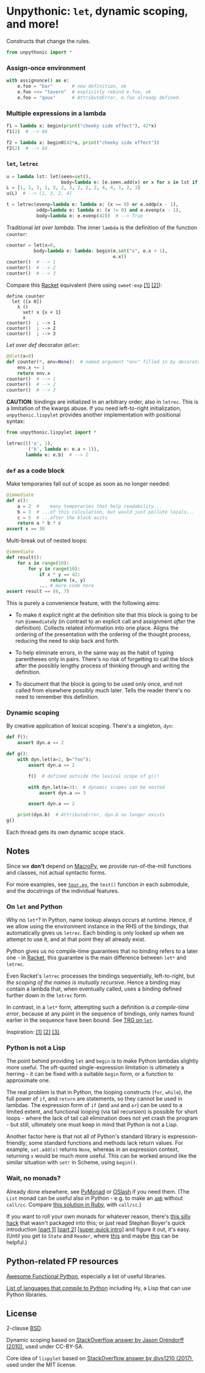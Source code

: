 # Unpythonic: `let`, dynamic scoping, and more!

Constructs that change the rules.

```python
from unpythonic import *
```

### Assign-once environment

```python
with assignonce() as e:
    e.foo = "bar"       # new definition, ok
    e.foo <<= "tavern"  # explicitly rebind e.foo, ok
    e.foo = "quux"      # AttributeError, e.foo already defined.
```

### Multiple expressions in a lambda

```python
f1 = lambda x: begin(print("cheeky side effect"), 42*x)
f1(2)  # --> 84

f2 = lambda x: begin0(42*x, print("cheeky side effect"))
f2(2)  # --> 84
```

### ``let``, ``letrec``

```python
u = lambda lst: let(seen=set(),
                    body=lambda e: [e.seen.add(x) or x for x in lst if x not in e.seen])
L = [1, 1, 3, 1, 3, 2, 3, 2, 2, 2, 4, 4, 1, 2, 3]
u(L)  # --> [1, 3, 2, 4]

t = letrec(evenp=lambda e: lambda x: (x == 0) or e.oddp(x - 1),
           oddp=lambda e: lambda x: (x != 0) and e.evenp(x - 1),
           body=lambda e: e.evenp(42))  # --> True
```

Traditional *let over lambda*. The inner ``lambda`` is the definition of the function ``counter``:

```python
counter = let(x=0,
          body=lambda e: lambda: begin(e.set("x", e.x + 1),
                                       e.x))
counter()  # --> 1
counter()  # --> 2
counter()  # --> 3
```

Compare this [Racket](http://racket-lang.org/) equivalent (here using `sweet-exp` [[1]](https://srfi.schemers.org/srfi-110/srfi-110.html) [[2]](https://docs.racket-lang.org/sweet/)):

```racket
define counter
  let ([x 0])
    λ ()
      set! x {x + 1}
      x
counter()  ; --> 1
counter()  ; --> 2
counter()  ; --> 3
```

*Let over def* decorator ``@dlet``:

```python
@dlet(x=0)
def counter(*, env=None):  # named argument "env" filled in by decorator
    env.x += 1
    return env.x
counter()  # --> 1
counter()  # --> 2
counter()  # --> 3
```

**CAUTION**: bindings are initialized in an arbitrary order, also in ``letrec``. This is a limitation of the kwargs abuse. If you need left-to-right initialization, ``unpythonic.lispylet`` provides another implementation with positional syntax:

```python
from unpythonic.lispylet import *

letrec((('a', 1),
        ('b', lambda e: e.a + 1)),
       lambda e: e.b)  # --> 2
```

### ``def`` as a code block

Make temporaries fall out of scope as soon as no longer needed:

```python
@immediate
def x():
    a = 2  #    many temporaries that help readability...
    b = 3  # ...of this calculation, but would just pollute locals...
    c = 5  # ...after the block exits
    return a * b * c
assert x == 30
```

Multi-break out of nested loops:

```python
@immediate
def result():
    for x in range(10):
        for y in range(10):
            if x * y == 42:
                return (x, y)
            ... # more code here
assert result == (6, 7)
```

This is purely a convenience feature, with the following aims:

 - To make it explicit right at the definition site that this block is going to be run ``@immediate``ly (in contrast to an explicit call and assignment *after* the definition). Collects related information into one place. Aligns the ordering of the presentation with the ordering of the thought process, reducing the need to skip back and forth.

 - To help eliminate errors, in the same way as the habit of typing parentheses only in pairs. There's no risk of forgetting to call the block after the possibly lengthy process of thinking through and writing the definition.

 - To document that the block is going to be used only once, and not called from elsewhere possibly much later. Tells the reader there's no need to remember this definition.

### Dynamic scoping

By creative application of lexical scoping. There's a singleton, `dyn`:

```python
def f():
    assert dyn.a == 2

def g():
    with dyn.let(a=2, b="foo"):
        assert dyn.a == 2

        f()  # defined outside the lexical scope of g()!

        with dyn.let(a=3):  # dynamic scopes can be nested
            assert dyn.a == 3

        assert dyn.a == 2

    print(dyn.b)  # AttributeError, dyn.b no longer exists
g()
```

Each thread gets its own dynamic scope stack.

## Notes

Since we **don't** depend on [MacroPy](https://github.com/azazel75/macropy), we provide run-of-the-mill functions and classes, not actual syntactic forms.

For more examples, see [``tour.py``](tour.py), the `test()` function in each submodule, and the docstrings of the individual features.

### On ``let`` and Python

Why no `let*`? In Python, name lookup always occurs at runtime. Hence, if we allow using the environment instance in the RHS of the bindings, that automatically gives us `letrec`. Each binding is only looked up when we attempt to use it, and at that point they all already exist.

Python gives us no compile-time guarantees that no binding refers to a later one - in [Racket](http://racket-lang.org/), this guarantee is the main difference between `let*` and `letrec`.

Even Racket's `letrec` processes the bindings sequentially, left-to-right, but *the scoping of the names is mutually recursive*. Hence a binding may contain a lambda that, when eventually called, uses a binding defined further down in the `letrec` form.

In contrast, in a `let*` form, attempting such a definition is *a compile-time error*, because at any point in the sequence of bindings, only names found earlier in the sequence have been bound. See [TRG on `let`](https://docs.racket-lang.org/guide/let.html).

Inspiration: [[1]](https://nvbn.github.io/2014/09/25/let-statement-in-python/) [[2]](https://stackoverflow.com/questions/12219465/is-there-a-python-equivalent-of-the-haskell-let) [[3]](http://sigusr2.net/more-about-let-in-python.html).

### Python is not a Lisp

The point behind providing `let` and `begin` is to make Python lambdas slightly more useful. The oft-quoted single-expression limitation is ultimately a herring - it can be fixed with a suitable `begin` form, or a function to approximate one.

The real problem is that in Python, the looping constructs (`for`, `while`), the full power of `if`, and `return` are statements, so they cannot be used in lambdas. The expression form of `if` (and `and` and `or`) can be used to a limited extent, and functional looping (via tail recursion) is possible for short loops - where the lack of tail call elimination does not yet crash the program - but still, ultimately one must keep in mind that Python is not a Lisp.

Another factor here is that not all of Python's standard library is expression-friendly; some standard functions and methods lack return values. For example, `set.add(x)` returns `None`, whereas in an expression context, returning `x` would be much more useful. This can be worked around like the similar situation with `set!` in Scheme, using `begin()`.

### Wait, no monads?

Already done elsewhere, see [PyMonad](https://bitbucket.org/jason_delaat/pymonad/) or [OSlash](https://github.com/dbrattli/OSlash) if you need them. (The `List` monad can be useful also in Python - e.g. to make an [`amb`](https://rosettacode.org/wiki/Amb) without `call/cc`. Compare [this solution in Ruby](http://www.randomhacks.net/2005/10/11/amb-operator/), with `call/cc`.)

If you want to roll your own monads for whatever reason, there's [this silly hack](https://github.com/Technologicat/python-3-scicomp-intro/blob/master/examples/monads.py) that wasn't packaged into this; or just read Stephan Boyer's quick introduction [[part 1]](https://www.stephanboyer.com/post/9/monads-part-1-a-design-pattern) [[part 2]](https://www.stephanboyer.com/post/10/monads-part-2-impure-computations) [[super quick intro]](https://www.stephanboyer.com/post/83/super-quick-intro-to-monads) and figure it out, it's easy. (Until you get to `State` and `Reader`, where [this](http://brandon.si/code/the-state-monad-a-tutorial-for-the-confused/) and maybe [this](https://gaiustech.wordpress.com/2010/09/06/on-monads/) can be helpful.)

## Python-related FP resources

[Awesome Functional Python](https://github.com/sfermigier/awesome-functional-python), especially a list of useful libraries.

[List of languages that compile to Python](https://github.com/vindarel/languages-that-compile-to-python) including Hy, a Lisp that can use Python libraries.


## License

2-clause [BSD](LICENSE.md).

Dynamic scoping based on [StackOverflow answer by Jason Orendorff (2010)](https://stackoverflow.com/questions/2001138/how-to-create-dynamical-scoped-variables-in-python), used under CC-BY-SA.

Core idea of `lispylet` based on [StackOverflow answer by divs1210 (2017)](https://stackoverflow.com/a/44737147), used under the MIT license.

